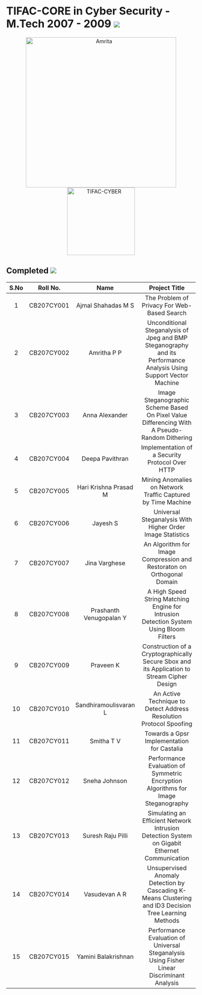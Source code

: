 
# TIFAC-CORE in Cyber Security - M.Tech 2007 - 2009 ![](https://img.shields.io/badge/-Live-brightgreen)

<p align="center">
    <img src="https://amrita-tifac-cyber-blockchain.github.io/Amrita-TIFAC-Cyber-Blockchain/AVV_PNG.png" alt ="Amrita" width="400" />
    <img src="https://amrita-tifac-cyber-blockchain.github.io/Amrita-TIFAC-Cyber-Blockchain/TIFAC-CORE_in_Cyber_Security.png" alt ="TIFAC-CYBER" width="180" />
</p>

## Completed ![](https://img.shields.io/badge/-Completed-darkgreen)

| S.No | Roll No. | Name | Project Title | 
|:----:|:-----------:|:----:|:----:|
| 1 | CB207CY001  | Ajmal Shahadas M S | The Problem of Privacy For Web-Based Search | 
| 2 | CB207CY002  | Amritha P P | Unconditional Steganalysis of Jpeg and BMP Steganography and its Performance Analysis Using Support Vector Machine  | 
| 3 | CB207CY003 | Anna Alexander | Image Steganographic Scheme Based On Pixel Value Differencing With A Pseudo-Random Dithering | 
| 4 | CB207CY004 | Deepa Pavithran | Implementation of a Security Protocol Over HTTP | 
| 5 | CB207CY005  | Hari Krishna Prasad M | Mining Anomalies on Network Traffic Captured by Time Machine | 
| 6 | CB207CY006  | Jayesh S | Universal Steganalysis With Higher Order Image Statistics | 
| 7 | CB207CY007  | Jina Varghese | An Algorithm for Image Compression and Restoraton on Orthogonal Domain | 
| 8 | CB207CY008 | Prashanth Venugopalan Y | A High Speed String Matching Engine for Intrusion Detection System Using Bloom Filters | 
| 9 | CB207CY009  | Praveen K | Construction of a Cryptographically Secure Sbox and its Application to Stream Cipher Design | 
| 10 | CB207CY010  | Sandhiramoulisvaran L | An Active Technique to Detect Address Resolution Protocol Spoofing | 
| 11 | CB207CY011  | Smitha T V | Towards a Gpsr Implementation for Castalia | 
| 12 | CB207CY012 | Sneha Johnson | Performance Evaluation of Symmetric Encryption Algorithms for Image Steganography | 
| 13 | CB207CY013 | Suresh Raju Pilli | Simulating an Efficient Network Intrusion Detection System on Gigabit Ethernet Communication | 
| 14 | CB207CY014 | Vasudevan A R | Unsupervised Anomaly Detection by Cascading K-Means Clustering and ID3 Decision Tree Learning Methods | 
| 15 | CB207CY015  | Yamini Balakrishnan | Performance Evaluation of Universal Steganalysis Using Fisher Linear Discriminant Analysis | 

